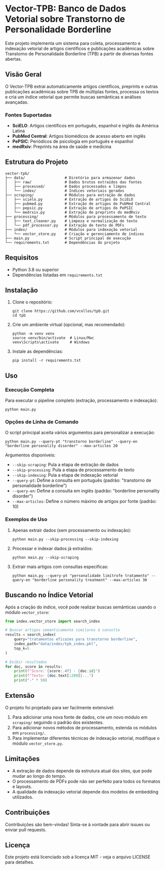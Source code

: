 # Vector-TPB: Banco de Dados Vetorial sobre Transtorno de Personalidade Borderline

Este projeto implementa um sistema para coleta, processamento e indexação vetorial de artigos científicos e publicações acadêmicas sobre Transtorno de Personalidade Borderline (TPB) a partir de diversas fontes abertas.

## Visão Geral

O Vector-TPB extrai automaticamente artigos científicos, preprints e outras publicações acadêmicas sobre TPB de múltiplas fontes, processa os textos e cria um índice vetorial que permite buscas semânticas e análises avançadas.

### Fontes Suportadas

- **SciELO**: Artigos científicos em português, espanhol e inglês da América Latina
- **PubMed Central**: Artigos biomédicos de acesso aberto em inglês
- **PePSIC**: Periódicos de psicologia em português e espanhol
- **medRxiv**: Preprints na área de saúde e medicina

## Estrutura do Projeto

```
vector-tpb/
├── data/                  # Diretório para armazenar dados
│   ├── raw/               # Dados brutos extraídos das fontes
│   ├── processed/         # Dados processados e limpos
│   └── index/             # Índices vetoriais gerados
├── scraping/              # Módulos para extração de dados
│   ├── scielo.py          # Extração de artigos do SciELO
│   ├── pubmed.py          # Extração de artigos do PubMed Central
│   ├── pepsic.py          # Extração de artigos do PePSIC
│   └── medrxiv.py         # Extração de preprints do medRxiv
├── processing/            # Módulos para processamento de texto
│   ├── text_cleaner.py    # Limpeza e normalização de texto
│   └── pdf_processor.py   # Extração de texto de PDFs
├── index/                 # Módulos para indexação vetorial
│   └── vector_store.py    # Criação e gerenciamento de índices
├── main.py                # Script principal de execução
└── requirements.txt       # Dependências do projeto
```

## Requisitos

- Python 3.8 ou superior
- Dependências listadas em `requirements.txt`

## Instalação

1. Clone o repositório:
   ```
   git clone https://github.com/vcollos/tpb.git
   cd tpb
   ```

2. Crie um ambiente virtual (opcional, mas recomendado):
   ```
   python -m venv venv
   source venv/bin/activate  # Linux/Mac
   venv\Scripts\activate     # Windows
   ```

3. Instale as dependências:
   ```
   pip install -r requirements.txt
   ```

## Uso

### Execução Completa

Para executar o pipeline completo (extração, processamento e indexação):

```
python main.py
```

### Opções de Linha de Comando

O script principal aceita vários argumentos para personalizar a execução:

```
python main.py --query-pt "transtorno borderline" --query-en "borderline personality disorder" --max-articles 20
```

Argumentos disponíveis:
- `--skip-scraping`: Pula a etapa de extração de dados
- `--skip-processing`: Pula a etapa de processamento de texto
- `--skip-indexing`: Pula a etapa de indexação vetorial
- `--query-pt`: Define a consulta em português (padrão: "transtorno de personalidade borderline")
- `--query-en`: Define a consulta em inglês (padrão: "borderline personality disorder")
- `--max-articles`: Define o número máximo de artigos por fonte (padrão: 10)

### Exemplos de Uso

1. Apenas extrair dados (sem processamento ou indexação):
   ```
   python main.py --skip-processing --skip-indexing
   ```

2. Processar e indexar dados já extraídos:
   ```
   python main.py --skip-scraping
   ```

3. Extrair mais artigos com consultas específicas:
   ```
   python main.py --query-pt "personalidade limítrofe tratamento" --query-en "borderline personality treatment" --max-articles 30
   ```

## Buscando no Índice Vetorial

Após a criação do índice, você pode realizar buscas semânticas usando o módulo `vector_store`:

```python
from index.vector_store import search_index

# Buscar artigos semanticamente similares à consulta
results = search_index(
    query="tratamentos eficazes para transtorno borderline",
    index_path="data/index/tpb_index.pkl",
    top_k=5
)

# Exibir resultados
for doc, score in results:
    print(f"Score: {score:.4f} - {doc.id}")
    print(f"Texto: {doc.text[:200]}...")
    print("-" * 50)
```

## Extensão

O projeto foi projetado para ser facilmente extensível:

1. Para adicionar uma nova fonte de dados, crie um novo módulo em `scraping/` seguindo o padrão dos existentes.
2. Para adicionar novos métodos de processamento, estenda os módulos em `processing/`.
3. Para implementar diferentes técnicas de indexação vetorial, modifique o módulo `vector_store.py`.

## Limitações

- A extração de dados depende da estrutura atual dos sites, que pode mudar ao longo do tempo.
- O processamento de PDFs pode não ser perfeito para todos os formatos e layouts.
- A qualidade da indexação vetorial depende dos modelos de embedding utilizados.

## Contribuições

Contribuições são bem-vindas! Sinta-se à vontade para abrir issues ou enviar pull requests.

## Licença

Este projeto está licenciado sob a licença MIT - veja o arquivo LICENSE para detalhes.